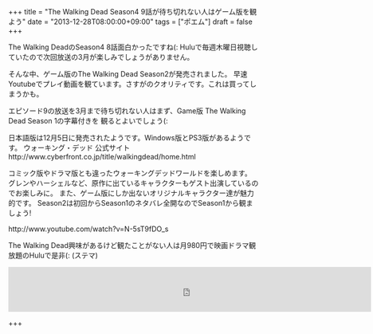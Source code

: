 +++
title =  "The Walking Dead Season4 9話が待ち切れない人はゲーム版を観よう"
date =  "2013-12-28T08:00:00+09:00"
tags = ["ポエム"]
draft = false
+++
<p>The Walking DeadのSeason4 8話面白かったですね(:
Huluで毎週木曜日視聴していたので次回放送の3月が楽しみでしょうがありません。</p>

<p>そんな中、ゲーム版のThe Walking Dead Season2が発売されました。
早速Youtubeでプレイ動画を観ています。さすがのクオリティです。これは買ってしまうかも。</p>

<p>エピソード9の放送を3月まで待ち切れない人はまず、Game版 The Walking Dead Season 1の字幕付きを
観るとよいでしょう(:</p>

<p>日本語版は12月5日に発売されたようです。Windows版とPS3版があるようです。
ウォーキング・デッド 公式サイト http://www.cyberfront.co.jp/title/walkingdead/home.html</p>

<p>コミック版やドラマ版とも違ったウォーキングデッドワールドを楽しめます。
グレンやハーシェルなど、原作に出ているキャラクターもゲスト出演しているのでお楽しみに。
また、ゲーム版にしか出ないオリジナルキャラクター達が魅力的です。
Season2は初回からSeason1のネタバレ全開なのでSeason1から観ましょう!</p>

<p>http://www.youtube.com/watch?v=N-5sT9fDO_s</p>

<p>The Walking Dead興味があるけど観たことがない人は月980円で映画ドラマ観放題のHuluで是非(: (ステマ)</p>

<iframe frameborder="0" allowtransparency="true" height="90" width="728" marginheight="0" scrolling="no" src="http://ad.jp.ap.valuecommerce.com/servlet/htmlbanner?sid=3029763&pid=882421854" marginwidth="0"><script language="javascript" src="http://ad.jp.ap.valuecommerce.com/servlet/jsbanner?sid=3029763&pid=882421854"></script><noscript><a href="http://ck.jp.ap.valuecommerce.com/servlet/referral?sid=3029763&pid=882421854" target="_blank" ><img src="http://ad.jp.ap.valuecommerce.com/servlet/gifbanner?sid=3029763&pid=882421854" height="90" width="728" border="0"></a></noscript></iframe>

+++
